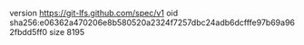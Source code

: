 version https://git-lfs.github.com/spec/v1
oid sha256:e06362a470206e8b580520a2324f7257dbc24adb6dcfffe97b69a962fbdd5ff0
size 8195
